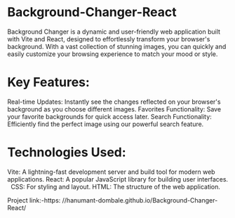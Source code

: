 # Background-Changer-React

Background Changer is a dynamic and user-friendly web application built with Vite and React,
designed to effortlessly transform your browser's background.
With a vast collection of stunning images, you can quickly and easily customize
your browsing experience to match your mood or style.

# Key Features:

Real-time Updates: Instantly see the changes reflected on your browser's background as you choose different images.
Favorites Functionality: Save your favorite backgrounds for quick access later.
Search Functionality: Efficiently find the perfect image using our powerful search feature.

# Technologies Used:

Vite: A lightning-fast development server and build tool for modern web applications.
React: A popular JavaScript library for building user interfaces.   
CSS: For styling and layout.
HTML: The structure of the web application.

Project link:-https: //hanumant-dombale.github.io/Background-Changer-React/
